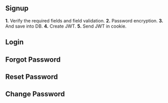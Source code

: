 ## Signup

**1.** Verify the required fields and field validation.
**2.** Password encryption.
**3.** And save into DB.
**4.** Create JWT.
**5.** Send JWT in cookie.

## Login

## Forgot Password

## Reset Password

## Change Password
